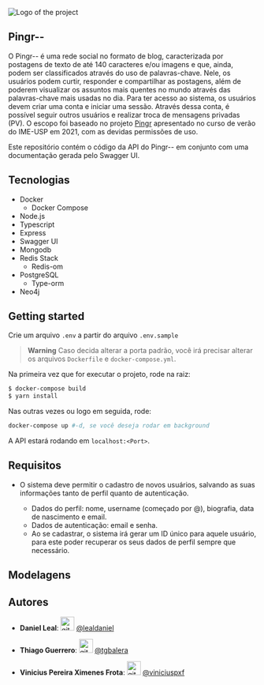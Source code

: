 ![Logo of the project](https://github.com/Labbd-Pingr/pingr--/blob/master/docs/logo.png)

## Pingr--

O Pingr-- é uma rede social no formato de blog, caracterizada por postagens de texto de até 140 caracteres e/ou imagens e que, ainda, podem ser classificados através do uso de palavras-chave. Nele, os usuários podem curtir, responder e compartilhar as postagens, além de poderem visualizar os assuntos mais quentes no mundo através das palavras-chave mais usadas no dia. Para ter acesso ao sistema, os usuários devem criar uma conta e iniciar uma sessão. Através dessa conta, é possível seguir outros usuários e realizar troca de mensagens privadas (PV). O escopo foi baseado no projeto [Pingr](https://docs.google.com/document/d/1nTM8w-je-D6NJbVRdWyDXhODOeQjq_jgvquJXCGVTvE) apresentado no curso de verão do IME-USP em 2021, com as devidas permissões de uso.

Este repositório contém o código da API do Pingr-- em conjunto com uma documentação gerada pelo Swagger UI.

## Tecnologias

- Docker
  - Docker Compose
- Node.js
- Typescript
- Express
- Swagger UI
- Mongodb
- Redis Stack
  - Redis-om
- PostgreSQL
  - Type-orm
- Neo4j

## Getting started

Crie um arquivo `.env` a partir do arquivo `.env.sample`

> **Warning**
> Caso decida alterar a porta padrão, você irá precisar alterar os arquivos `Dockerfile` e `docker-compose.yml`.

Na primeira vez que for executar o projeto, rode na raiz:

```bash
$ docker-compose build
$ yarn install
```

Nas outras vezes ou logo em seguida, rode:

```bash
docker-compose up #-d, se você deseja rodar em background
```

A API estará rodando em `localhost:<Port>`.

## Requisitos

- O sistema deve permitir o cadastro de novos usuários, salvando as suas informações tanto de perfil quanto de autenticação.

  - Dados do perfil: nome, username (começado por @), biografia, data de nascimento e email.
  - Dados de autenticação: email e senha.
  - Ao se cadastrar, o sistema irá gerar um ID único para aquele usuário, para este poder recuperar os seus dados de perfil sempre que necessário.

## Modelagens

## Autores

- **Daniel Leal**:
  <img src="https://github.githubassets.com/images/modules/logos_page/GitHub-Mark.png" alt="githubLogo" width="28px" height="28px"> [@lealdaniel](https://github.com/lealdaniel)

- **Thiago Guerrero**:
  <img src="https://github.githubassets.com/images/modules/logos_page/GitHub-Mark.png" alt="githubLogo" width="28px" height="28px"> [@tgbalera](https://github.com/tgbalera)

- **Vinicius Pereira Ximenes Frota**:
  <img src="https://github.githubassets.com/images/modules/logos_page/GitHub-Mark.png" alt="githubLogo" width="28px" height="28px"> [@viniciuspxf](https://github.com/viniciuspxf)
